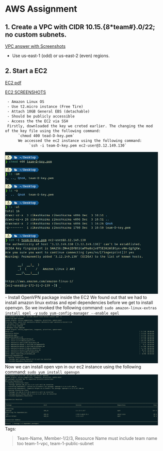 # AWS Assignment
## 1. Create a VPC with CIDR 10.15.{8*team#}.0/22; no custom subnets.
[VPC answer with Screenshots](https://github.com/LF-DevOps-Intern/6_aws_cloud-amit-sparsha-deesirouss/blob/main/1-Amazon-Web-Services/AWS-VPC.pdf)
- Use us-east-1 (odd) or us-east-2 (even) regions.
## 2. Start a EC2
[EC2 pdf](https://github.com/LF-DevOps-Intern/6_aws_cloud-amit-sparsha-deesirouss/blob/main/EC2%20instance.pdf)

[EC2 SCREENSHOTS](https://github.com/LF-DevOps-Intern/6_aws_cloud-amit-sparsha-deesirouss/blob/main/1-Amazon-Web-Services/EC2%20instance.pdf)


     - Amazon Linux OS
     - Use t2.micro instance (Free Tire)
     - Attach 10GB General EBS (detachable)
     - Should be publicly accessible
     - Access the the EC2 via SSH
     Firstly, downloaded the key we creted earlier. The changing the mod of the key file using the following command:
          `chmod 400 tead-D-key.pem`
          We accessed the ec2 instance using the following command:
               `ssh -i team-D-key.pem ec2-user@3.12.149.130`
 ![chmod and ssh to ec2-ver](https://github.com/LF-DevOps-Intern/6_aws_cloud-amit-sparsha-deesirouss/blob/main/1-Amazon-Web-Services/snapshots/chmod%20and%20ssh%20to%20ec2-user.png)
     - Install OpenVPN package inside the EC2
     We found out that we had to install amazon linux extras and epel dependencies before we get to install openvpn. So we invoked the following command:
          `sudo amazon-linux-extras install epel -y`
          `sudo yum-config-manager --enable epel`
![install amazon estras and epel](https://github.com/LF-DevOps-Intern/6_aws_cloud-amit-sparsha-deesirouss/blob/main/1-Amazon-Web-Services/snapshots/installed%20amazon%20extras%20and%20epel.png)
     Now we can install open vpn in our ec2 instance using the following command:
          `sudo yum install openvpn`
![install openvpn](https://github.com/LF-DevOps-Intern/6_aws_cloud-amit-sparsha-deesirouss/blob/main/1-Amazon-Web-Services/snapshots/install%20openvpn.png)
Tags:
> Team-Name, Member-1/2/3, Resource Name must include team name too team-1-vpc, team-1-public-subnet
